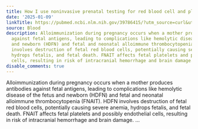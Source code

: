 ```yaml
---
title: How I use noninvasive prenatal testing for red blood cell and platelet antigens
date: '2025-01-09'
linkTitle: https://pubmed.ncbi.nlm.nih.gov/39786415/?utm_source=curl&utm_medium=rss&utm_campaign=journals&utm_content=7603509&fc=None&ff=20250110170836&v=2.18.0.post9+e462414
source: Blood
description: Alloimmunization during pregnancy occurs when a mother produces antibodies
  against fetal antigens, leading to complications like hemolytic disease of the fetus
  and newborn (HDFN) and fetal and neonatal alloimmune thrombocytopenia (FNAIT). HDFN
  involves destruction of fetal red blood cells, potentially causing severe anemia,
  hydrops fetalis, and fetal death. FNAIT affects fetal platelets and possibly endothelial
  cells, resulting in risk of intracranial hemorrhage and brain damage. ...
disable_comments: true
---
```

Alloimmunization during pregnancy occurs when a mother produces antibodies against fetal antigens, leading to complications like hemolytic disease of the fetus and newborn (HDFN) and fetal and neonatal alloimmune thrombocytopenia (FNAIT). HDFN involves destruction of fetal red blood cells, potentially causing severe anemia, hydrops fetalis, and fetal death. FNAIT affects fetal platelets and possibly endothelial cells, resulting in risk of intracranial hemorrhage and brain damage. ...